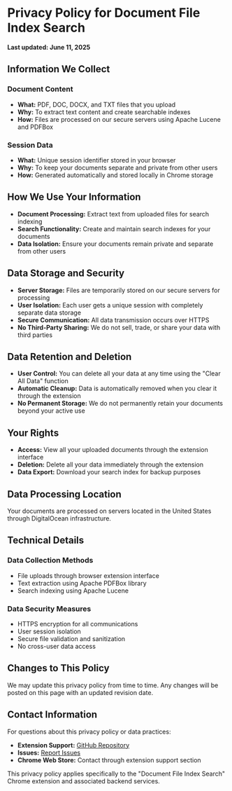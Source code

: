 # Privacy Policy for Document File Index Search

**Last updated: June 11, 2025**

## Information We Collect

### Document Content
- **What:** PDF, DOC, DOCX, and TXT files that you upload
- **Why:** To extract text content and create searchable indexes
- **How:** Files are processed on our secure servers using Apache Lucene and PDFBox

### Session Data
- **What:** Unique session identifier stored in your browser
- **Why:** To keep your documents separate and private from other users
- **How:** Generated automatically and stored locally in Chrome storage

## How We Use Your Information

- **Document Processing:** Extract text from uploaded files for search indexing
- **Search Functionality:** Create and maintain search indexes for your documents
- **Data Isolation:** Ensure your documents remain private and separate from other users

## Data Storage and Security

- **Server Storage:** Files are temporarily stored on our secure servers for processing
- **User Isolation:** Each user gets a unique session with completely separate data storage
- **Secure Communication:** All data transmission occurs over HTTPS
- **No Third-Party Sharing:** We do not sell, trade, or share your data with third parties

## Data Retention and Deletion

- **User Control:** You can delete all your data at any time using the "Clear All Data" function
- **Automatic Cleanup:** Data is automatically removed when you clear it through the extension
- **No Permanent Storage:** We do not permanently retain your documents beyond your active use

## Your Rights

- **Access:** View all your uploaded documents through the extension interface
- **Deletion:** Delete all your data immediately through the extension
- **Data Export:** Download your search index for backup purposes

## Data Processing Location

Your documents are processed on servers located in the United States through DigitalOcean infrastructure.

## Technical Details

### Data Collection Methods
- File uploads through browser extension interface
- Text extraction using Apache PDFBox library
- Search indexing using Apache Lucene

### Data Security Measures
- HTTPS encryption for all communications
- User session isolation
- Secure file validation and sanitization
- No cross-user data access

## Changes to This Policy

We may update this privacy policy from time to time. Any changes will be posted on this page with an updated revision date.

## Contact Information

For questions about this privacy policy or data practices:

- **Extension Support:** [GitHub Repository](https://github.com/SawsanDaban/docextension)
- **Issues:** [Report Issues](https://github.com/SawsanDaban/docextension/issues)
- **Chrome Web Store:** Contact through extension support section

This privacy policy applies specifically to the "Document File Index Search" Chrome extension and associated backend services.
